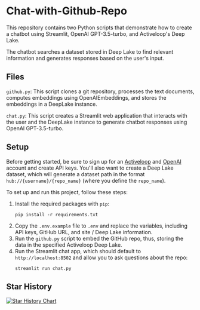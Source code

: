 # Chat-with-Github-Repo

This repository contains two Python scripts that demonstrate how to create a chatbot using Streamlit, OpenAI GPT-3.5-turbo, and Activeloop's Deep Lake.

The chatbot searches a dataset stored in Deep Lake to find relevant information and generates responses based on the user's input.

## Files

`github.py`: This script clones a git repository, processes the text documents, computes embeddings using OpenAIEmbeddings, and stores the embeddings in a DeepLake instance.

`chat.py`: This script creates a Streamlit web application that interacts with the user and the DeepLake instance to generate chatbot responses using OpenAI GPT-3.5-turbo.

## Setup

Before getting started, be sure to sign up for an [Activeloop](https://www.activeloop.ai/) and [OpenAI](https://openai.com/) account and create API keys. You'll also want to create a Deep Lake dataset, which will generate a dataset path in the format `hub://{username}/{repo_name}` (where you define the `repo_name`).

To set up and run this project, follow these steps:

1. Install the required packages with `pip`:
   ```
   pip install -r requirements.txt
   ```
2. Copy the `.env.example` file to `.env` and replace the variables, including API keys, GitHub URL, and site / Deep Lake information.
3. Run the `github.py` script to embed the GitHub repo, thus, storing the data in the specified Activeloop Deep Lake.
4. Run the Streamlit chat app, which should default to `http://localhost:8502` and allow you to ask questions about the repo:
   ```
   streamlit run chat.py
   ```
   
## Star History

[![Star History Chart](https://api.star-history.com/svg?repos=peterw/Chat-with-Github-Repo&type=Date)](https://star-history.com/#peterw/Chat-with-Github-Repo)

